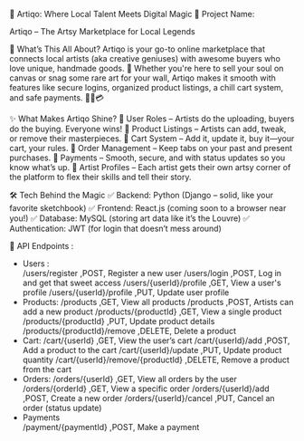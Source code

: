 🎨 Artiqo: Where Local Talent Meets Digital Magic
🌟 Project Name:

Artiqo – The Artsy Marketplace for Local Legends

📌 What’s This All About?
Artiqo is your go-to online marketplace that connects local artists (aka creative geniuses) with awesome buyers who love unique, handmade goods. 🎁 Whether you're here to sell your soul on canvas or snag some rare art for your wall, Artiqo makes it smooth with features like secure logins, organized product listings, a chill cart system, and safe payments. 🎨🛒💳

✨ What Makes Artiqo Shine?
🔹 User Roles – Artists do the uploading, buyers do the buying. Everyone wins!
🔹 Product Listings – Artists can add, tweak, or remove their masterpieces.
🔹 Cart System – Add it, update it, buy it—your cart, your rules.
🔹 Order Management – Keep tabs on your past and present purchases.
🔹 Payments – Smooth, secure, and with status updates so you know what’s up.
🔹 Artist Profiles – Each artist gets their own artsy corner of the platform to flex their skills and tell their story.

🛠️ Tech Behind the Magic
✅ Backend: Python (Django – solid, like your favorite sketchbook)
✅ Frontend: React.js (coming soon to a browser near you!)
✅ Database: MySQL (storing art data like it’s the Louvre)
✅ Authentication: JWT (for login that doesn’t mess around)

📡 API Endpoints :

- Users : 	
          /users/register	,POST,	Register a new user
          /users/login	,POST,	Log in and get that sweet access
          /users/{userId}/profile	,GET,	View a user's profile
          /users/{userId}/profile	,PUT,	Update user profile
- Products:	
          /products	,GET,	View all products
          /products	,POST,	Artists can add a new product
          /products/{productId}	,GET,	View a single product
          /products/{productId}	,PUT,	Update product details
          /products/{productId}/remove	,DELETE,	Delete a product
- Cart:	
          /cart/{userId}	,GET,	View the user’s cart
          /cart/{userId}/add	,POST,	Add a product to the cart
          /cart/{userId}/update	,PUT,	Update product quantity
          /cart/{userId}/remove/{productId}	,DELETE,	Remove a product from the cart
- Orders:
          /orders/{userId}	,GET,	View all orders by the user
          /orders/{orderId}	,GET,	View a specific order
          /orders/{userId}/add	,POST,	Create a new order
          /orders/{userId}/cancel	,PUT,	Cancel an order (status update)
- Payments	
          /payment/{paymentId}	,POST,	Make a payment
